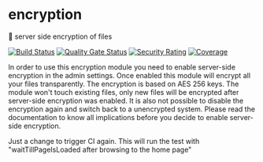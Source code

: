 # encryption
 :lock_with_ink_pen: server side encryption of files
 
 [![Build Status](https://drone.owncloud.com/api/badges/owncloud/encryption/status.svg)](https://drone.owncloud.com/owncloud/encryption)
[![Quality Gate Status](https://sonarcloud.io/api/project_badges/measure?project=owncloud_encryption&metric=alert_status)](https://sonarcloud.io/dashboard?id=owncloud_encryption)
[![Security Rating](https://sonarcloud.io/api/project_badges/measure?project=owncloud_encryption&metric=security_rating)](https://sonarcloud.io/dashboard?id=owncloud_encryption)
[![Coverage](https://sonarcloud.io/api/project_badges/measure?project=owncloud_encryption&metric=coverage)](https://sonarcloud.io/dashboard?id=owncloud_encryption)

In order to use this encryption module you need to enable server-side
encryption in the admin settings. Once enabled this module will encrypt
all your files transparently. The encryption is based on AES 256 keys.
The module won't touch existing files, only new files will be encrypted
after server-side encryption was enabled. It is also not possible to
disable the encryption again and switch back to a unencrypted system.
Please read the documentation to know all implications before you decide
to enable server-side encryption.

Just a change to trigger CI again.
This will run the test with "waitTillPageIsLoaded after browsing to the home page"
